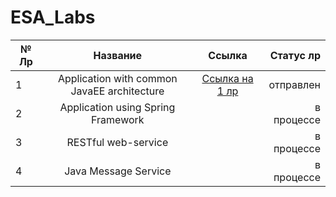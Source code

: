 # ESA_Labs

| № Лр  | Название      | Ссылка    | Статус лр|
|-------|:-------------:|:---------:|---------:|
|   1   |Application with common JavaEE architecture               |[Ссылка на 1 лр](https://github.com/WonMin13/ESA_Labs/tree/main/LR1_Dubman_Application%20with%20common%20JavaEE%20architecture)        |отправлен          |
|   2   |Application using Spring Framework               |           |в процессе          |
|   3   |RESTful web-service               |           |в процессе          |
|   4   |Java Message Service               |           |в процессе          |
